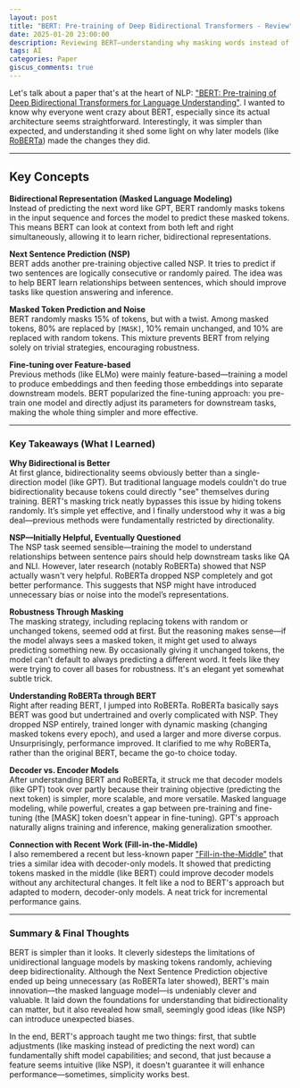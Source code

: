 ```yaml
---
layout: post
title: "BERT: Pre-training of Deep Bidirectional Transformers - Review"
date: 2025-01-20 23:00:00
description: Reviewing BERT—understanding why masking words instead of predicting next tokens changed NLP, and how RoBERTa later simplified things
tags: AI
categories: Paper
giscus_comments: true
---
```


Let's talk about a paper that's at the heart of NLP: ["BERT: Pre-training of Deep Bidirectional Transformers for Language Understanding"](https://arxiv.org/abs/1810.04805). I wanted to know why everyone went crazy about BERT, especially since its actual architecture seems straightforward. Interestingly, it was simpler than expected, and understanding it shed some light on why later models (like [RoBERTa](https://arxiv.org/abs/1907.11692)) made the changes they did.

---

## Key Concepts

**Bidirectional Representation (Masked Language Modeling)**  
Instead of predicting the next word like GPT, BERT randomly masks tokens in the input sequence and forces the model to predict these masked tokens. This means BERT can look at context from both left and right simultaneously, allowing it to learn richer, bidirectional representations.

**Next Sentence Prediction (NSP)**  
BERT adds another pre-training objective called NSP. It tries to predict if two sentences are logically consecutive or randomly paired. The idea was to help BERT learn relationships between sentences, which should improve tasks like question answering and inference.

**Masked Token Prediction and Noise**  
BERT randomly masks 15% of tokens, but with a twist. Among masked tokens, 80% are replaced by `[MASK]`, 10% remain unchanged, and 10% are replaced with random tokens. This mixture prevents BERT from relying solely on trivial strategies, encouraging robustness.

**Fine-tuning over Feature-based**  
Previous methods (like ELMo) were mainly feature-based—training a model to produce embeddings and then feeding those embeddings into separate downstream models. BERT popularized the fine-tuning approach: you pre-train one model and directly adjust its parameters for downstream tasks, making the whole thing simpler and more effective.

---

### Key Takeaways (What I Learned)

**Why Bidirectional is Better**  
At first glance, bidirectionality seems obviously better than a single-direction model (like GPT). But traditional language models couldn't do true bidirectionality because tokens could directly "see" themselves during training. BERT's masking trick neatly bypasses this issue by hiding tokens randomly. It’s simple yet effective, and I finally understood why it was a big deal—previous methods were fundamentally restricted by directionality.

**NSP—Initially Helpful, Eventually Questioned**  
The NSP task seemed sensible—training the model to understand relationships between sentence pairs should help downstream tasks like QA and NLI. However, later research (notably RoBERTa) showed that NSP actually wasn't very helpful. RoBERTa dropped NSP completely and got better performance. This suggests that NSP might have introduced unnecessary bias or noise into the model’s representations.

**Robustness Through Masking**  
The masking strategy, including replacing tokens with random or unchanged tokens, seemed odd at first. But the reasoning makes sense—if the model always sees a masked token, it might get used to always predicting something new. By occasionally giving it unchanged tokens, the model can't default to always predicting a different word. It feels like they were trying to cover all bases for robustness. It's an elegant yet somewhat subtle trick.

**Understanding RoBERTa through BERT**  
Right after reading BERT, I jumped into RoBERTa. RoBERTa basically says BERT was good but undertrained and overly complicated with NSP. They dropped NSP entirely, trained longer with dynamic masking (changing masked tokens every epoch), and used a larger and more diverse corpus. Unsurprisingly, performance improved. It clarified to me why RoBERTa, rather than the original BERT, became the go-to choice today.

**Decoder vs. Encoder Models**  
After understanding BERT and RoBERTa, it struck me that decoder models (like GPT) took over partly because their training objective (predicting the next token) is simpler, more scalable, and more versatile. Masked language modeling, while powerful, creates a gap between pre-training and fine-tuning (the [MASK] token doesn't appear in fine-tuning). GPT's approach naturally aligns training and inference, making generalization smoother.

**Connection with Recent Work (Fill-in-the-Middle)**  
I also remembered a recent but less-known paper ["Fill-in-the-Middle"](https://arxiv.org/abs/2207.14255) that tries a similar idea with decoder-only models. It showed that predicting tokens masked in the middle (like BERT) could improve decoder models without any architectural changes. It felt like a nod to BERT's approach but adapted to modern, decoder-only models. A neat trick for incremental performance gains.

---

### Summary & Final Thoughts
BERT is simpler than it looks. It cleverly sidesteps the limitations of unidirectional language models by masking tokens randomly, achieving deep bidirectionality. Although the Next Sentence Prediction objective ended up being unnecessary (as RoBERTa later showed), BERT's main innovation—the masked language model—is undeniably clever and valuable. It laid down the foundations for understanding that bidirectionality can matter, but it also revealed how small, seemingly good ideas (like NSP) can introduce unexpected biases.

In the end, BERT's approach taught me two things: first, that subtle adjustments (like masking instead of predicting the next word) can fundamentally shift model capabilities; and second, that just because a feature seems intuitive (like NSP), it doesn't guarantee it will enhance performance—sometimes, simplicity works best.